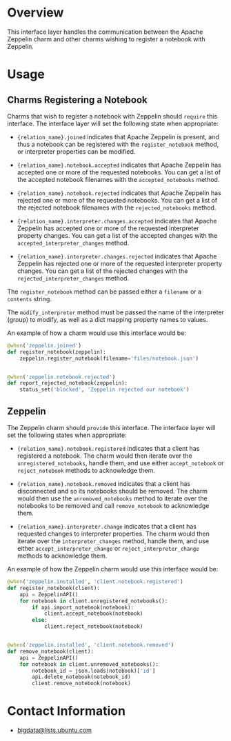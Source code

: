 # Overview

This interface layer handles the communication between the Apache Zeppelin
charm and other charms wishing to register a notebook with Zeppelin.


# Usage

## Charms Registering a Notebook

Charms that wish to register a notebook with Zeppelin should `require` this
interface.  The interface layer will set the following state when appropriate:

  * `{relation_name}.joined` indicates that Apache Zeppelin is present,
    and thus a notebook can be registered with the `register_notebook` method,
    or interpreter properties can be modified.

  * `{relation_name}.notebook.accepted` indicates that Apache Zeppelin has
    accepted one or more of the requested notebooks.  You can get a list of
    the accepted notebook filenames with the `accepted_notebooks` method.

  * `{relation_name}.notebook.rejected` indicates that Apache Zeppelin has
    rejected one or more of the requested notebooks.  You can get a list of
    the rejected notebook filenames with the `rejected_notebooks` method.

  * `{relation_name}.interpreter.changes.accepted` indicates that Apache Zeppelin
    has accepted one or more of the requested interpreter property changes.  You
    can get a list of the accepted changes with the `accepted_interpreter_changes` method.

  * `{relation_name}.interpreter.changes.rejected` indicates that Apache Zeppelin has
    rejected one or more of the requested interpreter property changes.  You can get
    a list of the rejected changes with the `rejected_interpreter_changes` method.

The `register_notebook` method can be passed either a `filename` or a `contents`
string.

The `modify_interpreter` method must be passed the name of the interpreter (group) to
modify, as well as a dict mapping property names to values.

An example of how a charm would use this interface would be:

```python
@when('zeppelin.joined')
def register_notebook(zeppelin):
    zeppelin.register_notebook(filename='files/notebook.json')


@when('zeppelin.notebook.rejected')
def report_rejected_notebook(zeppelin):
    status_set('blocked', 'Zeppelin rejected our notebook')
```


## Zeppelin

The Zeppelin charm should `provide` this interface.  The interface layer will
set the following states when appropriate:

  * `{relation_name}.notebook.registered` indicates that a client has
    registered a notebook.  The charm would then iterate over the
    `unregistered_notebooks`, handle them, and use either `accept_notebook`
    or `reject_notebook` methods to acknowledge them.

  * `{relation_name}.notebook.removed` indicates that a client has
    disconnected and so its notebooks should be removed.  The charm would
    then use the `unremoved_notebooks` method to iterate over the notebooks
    to be removed and call `remove_notebook` to acknowledge them.

  * `{relation_name}.interpreter.change` indicates that a client has
    requested changes to interpreter properties.  The charm would then
    iterate over the `interpreter_changes` method, handle them, and use
    either `accept_interpreter_change` or `reject_interpreter_change`
    methods to acknowledge them.

An example of how the Zeppelin charm would use this interface would be:

```python
@when('zeppelin.installed', 'client.notebook.registered')
def register_notebook(client):
    api = ZeppelinAPI()
    for notebook in client.unregistered_notebooks():
        if api.import_notebook(notebook):
            client.accept_notebook(notebook)
        else:
            client.reject_notebook(notebook)


@when('zeppelin.installed', 'client.notebook.removed')
def remove_notebook(client):
    api = ZeppelinAPI()
    for notebook in client.unremoved_notebooks():
        notebook_id = json.loads(notebook)['id']
        api.delete_notebook(notebook_id)
        client.remove_notebook(notebook)
```


# Contact Information

- <bigdata@lists.ubuntu.com>
